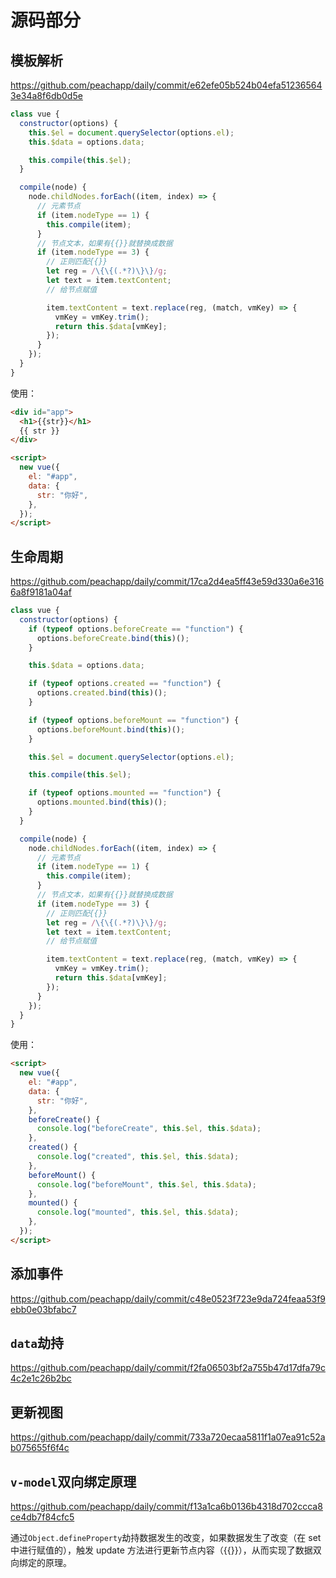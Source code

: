 # 源码部分

## 模板解析

https://github.com/peachapp/daily/commit/e62efe05b524b04efa512365643e34a8f6db0d5e

```js
class vue {
  constructor(options) {
    this.$el = document.querySelector(options.el);
    this.$data = options.data;

    this.compile(this.$el);
  }

  compile(node) {
    node.childNodes.forEach((item, index) => {
      // 元素节点
      if (item.nodeType == 1) {
        this.compile(item);
      }
      // 节点文本，如果有{{}}就替换成数据
      if (item.nodeType == 3) {
        // 正则匹配{{}}
        let reg = /\{\{(.*?)\}\}/g;
        let text = item.textContent;
        // 给节点赋值

        item.textContent = text.replace(reg, (match, vmKey) => {
          vmKey = vmKey.trim();
          return this.$data[vmKey];
        });
      }
    });
  }
}
```

使用：

```html
<div id="app">
  <h1>{{str}}</h1>
  {{ str }}
</div>

<script>
  new vue({
    el: "#app",
    data: {
      str: "你好",
    },
  });
</script>
```

## 生命周期

https://github.com/peachapp/daily/commit/17ca2d4ea5ff43e59d330a6e3166a8f9181a04af

```js
class vue {
  constructor(options) {
    if (typeof options.beforeCreate == "function") {
      options.beforeCreate.bind(this)();
    }

    this.$data = options.data;

    if (typeof options.created == "function") {
      options.created.bind(this)();
    }

    if (typeof options.beforeMount == "function") {
      options.beforeMount.bind(this)();
    }

    this.$el = document.querySelector(options.el);

    this.compile(this.$el);

    if (typeof options.mounted == "function") {
      options.mounted.bind(this)();
    }
  }

  compile(node) {
    node.childNodes.forEach((item, index) => {
      // 元素节点
      if (item.nodeType == 1) {
        this.compile(item);
      }
      // 节点文本，如果有{{}}就替换成数据
      if (item.nodeType == 3) {
        // 正则匹配{{}}
        let reg = /\{\{(.*?)\}\}/g;
        let text = item.textContent;
        // 给节点赋值

        item.textContent = text.replace(reg, (match, vmKey) => {
          vmKey = vmKey.trim();
          return this.$data[vmKey];
        });
      }
    });
  }
}
```

使用：

```html
<script>
  new vue({
    el: "#app",
    data: {
      str: "你好",
    },
    beforeCreate() {
      console.log("beforeCreate", this.$el, this.$data);
    },
    created() {
      console.log("created", this.$el, this.$data);
    },
    beforeMount() {
      console.log("beforeMount", this.$el, this.$data);
    },
    mounted() {
      console.log("mounted", this.$el, this.$data);
    },
  });
</script>
```

## 添加事件

https://github.com/peachapp/daily/commit/c48e0523f723e9da724feaa53f9ebb0e03bfabc7

## `data`劫持

https://github.com/peachapp/daily/commit/f2fa06503bf2a755b47d17dfa79c4c2e1c26b2bc

## 更新视图

https://github.com/peachapp/daily/commit/733a720ecaa5811f1a07ea91c52ab075655f6f4c

## `v-model`双向绑定原理

https://github.com/peachapp/daily/commit/f13a1ca6b0136b4318d702ccca8ce4db7f84cfc5

通过`Object.defineProperty`劫持数据发生的改变，如果数据发生了改变（在 set 中进行赋值的），触发 update 方法进行更新节点内容（{{}}），从而实现了数据双向绑定的原理。
